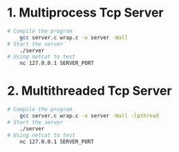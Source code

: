 # 1. Multiprocess Tcp Server

```bash
# Compile the program
    gcc server.c wrap.c -o server -Wall
# Start the server
    ./server
# Using netcat to test
    nc 127.0.0.1 SERVER_PORT
```

# 2. Multithreaded Tcp Server

```bash
# Compile the program
    gcc server.c wrap.c -o server -Wall -lpthread
# Start the server
    ./server
# Using netcat to test
    nc 127.0.0.1 SERVER_PORT
```
